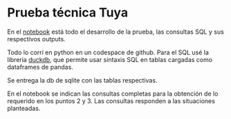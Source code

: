 # Prueba técnica Tuya

En el [notebook](https://github.com/leonelqz/Tuya/blob/main/Prueba_tuya.ipynb) está todo el desarrollo de la prueba, las consultas SQL y sus respectivos outputs.

Todo lo corrí en python en un codespace de github. Para el SQL usé la libreria [duckdb](https://duckdb.org/), que permite usar sintaxis SQL en tablas cargadas como dataframes de pandas.

Se entrega la db de sqlite con las tablas respectivas.

En el notebook se indican las consultas completas para la obtención de lo requerido en los puntos 2 y 3. Las consultas responden a las situaciones planteadas.